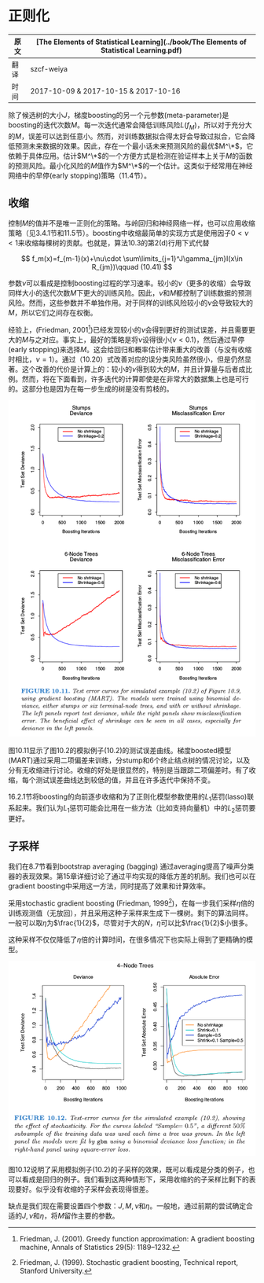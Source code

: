 # 正则化

| 原文   | [The Elements of Statistical Learning](../book/The Elements of Statistical Learning.pdf) |
| ---- | ---------------------------------------- |
| 翻译   | szcf-weiya                               |
| 时间   | 2017-10-09    &  2017-10-15 & 2017-10-16                      |

除了候选树的大小$J$，梯度boosting的另一个元参数(meta-parameter)是boosting的迭代次数$M$。每一次迭代通常会降低训练风险$L(f_M)$，所以对于充分大的$M$，误差可以达到任意小。然而，对训练数据拟合得太好会导致过拟合，它会降低预测未来数据的效果。因此，存在一个最小话未来预测风险的最优$M^\*$，它依赖于具体应用。估计$M^\*$的一个方便方式是检测在验证样本上关于$M$的函数的预测风险。最小化风险的$M$值作为$M^\*$的一个估计。这类似于经常用在神经网络中的早停(early stopping)策略（11.4节）。

## 收缩

控制$M$的值并不是唯一正则化的策略。与岭回归和神经网络一样，也可以应用收缩策略（见3.4.1节和11.5节）。boosting中收缩最简单的实现方式是使用因子$0<\nu<1$来收缩每棵树的贡献。也就是，算法10.3的第2(d)行用下式代替

$$
f_m(x)=f_{m-1}(x)+\nu\cdot \sum\limits_{j=1}^J\gamma_{jm}I(x\in R_{jm})\qquad (10.41)
$$

参数$\nu$可以看成是控制boosting过程的学习速率。较小的$\nu$（更多的收缩）会导致同样大小的迭代次数$M$下更大的训练风险。因此，$\nu$和$M$都控制了训练数据的预测风险。然而，这些参数并不单独作用。对于同样的训练风险较小的$\nu$会导致较大的$M$，所以它们之间存在权衡。

经验上，(Friedman, 2001[^1])已经发现较小的$\nu$会得到更好的测试误差，并且需要更大的$M$与之对应。事实上，最好的策略是将$\nu$设得很小($\nu<0.1$)，然后通过早停(early stopping)来选择$M$。这会给回归和概率估计带来重大的改善（与没有收缩时相比，$\nu=1$）。通过（10.20）式改善对应的误分类风险虽然很小，但是仍然显著。这个改善的代价是计算上的：较小的$\nu$得到较大的$M$，并且计算量与后者成比例。然而，将在下面看到，许多迭代的计算即使是在非常大的数据集上也是可行的。这部分也是因为在每一步生成的树是没有剪枝的。

![](../img/10/fig10.11.png)

图10.11显示了图10.2的模拟例子(10.2)的测试误差曲线。梯度boosted模型(MART)通过采用二项偏差来训练，分stump和6个终止结点树的情况讨论，以及分有无收缩进行讨论。收缩的好处是很显然的，特别是当跟踪二项偏差时。有了收缩，每个测试误差曲线达到较低的值，并且在许多迭代中保持不变。

16.2.1节将boosting的向前逐步收缩和为了正则化模型参数使用的$L_1$惩罚(lasso)联系起来。我们认为$L_1$惩罚可能会比用在一些方法（比如支持向量机）中的$L_2$惩罚要更好。


## 子采样

我们在8.7节看到bootstrap averaging (bagging) 通过averaging提高了噪声分类器的表现效果。第15章详细讨论了通过平均实现的降低方差的机制。我们也可以在gradient boosting中采用这一方法，同时提高了效果和计算效率。

采用stochastic gradient boosting (Friedman, 1999[^2])，在每一步我们采样$\eta$倍的训练观测值（无放回），并且采用这种子采样来生成下一棵树。剩下的算法同样。一般可以取$\eta$为$\frac{1}{2}$，尽管对于大的$N$，$\eta$可以比$\frac{1}{2}$小很多。

这种采样不仅仅降低了$\eta$倍的计算时间，在很多情况下也实际上得到了更精确的模型。

![](../img/10/fig10.12.png)

图10.12说明了采用模拟例子(10.2)的子采样的效果，既可以看成是分类的例子，也可以看成是回归的例子。我们看到这两种情形下，采用收缩的的子采样比剩下的表现要好。似乎没有收缩的子采样会表现得很差。

缺点是我们现在需要设置四个参数：$J,M,\nu$和$\eta$。一般地，通过前期的尝试确定合适的$J,\nu$和$\eta$，将$M$留作主要的参数。

[^1]: Friedman, J. (2001). Greedy function approximation: A gradient boosting machine, Annals of Statistics 29(5): 1189–1232.
[^2]: Friedman, J. (1999). Stochastic gradient boosting, Technical report, Stanford University.
